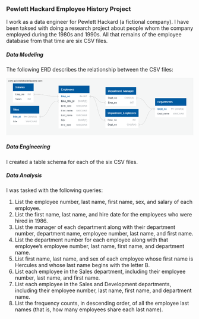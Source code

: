 ### Pewlett Hackard Employee History Project

I work as a data engineer for Pewlett Hackard (a fictional company). I have
been taksed with doing a research project about people whom the company
employed during the 1980s and 1990s. All that remains of the employee database
from that time are six CSV files.

##### Data Modeling
The following ERD describes the relationship between the CSV files:

![employee_db_erd](EmployeeSQL/employee_db_erd.png)

##### Data Engineering
I created a table schema for each of the six CSV files.

##### Data Analysis
I was tasked with the following queries:
1. List the employee number, last name, first name, sex, and salary of
each employee.
2. List the first name, last name, and hire date for the employees who
were hired in 1986.
3. List the manager of each department along with their department
number, department name, employee number, last name, and first
name.
4. List the department number for each employee along with
that employee’s employee number, last name, first name, and
department name.
5. List first name, last name, and sex of each employee whose first
name is Hercules and whose last name begins with the letter B.
6. List each employee in the Sales department, including their
employee number, last name, and first name.
7. List each employee in the Sales and Development departments,
including their employee number, last name, first name, and
department name.
8. List the frequency counts, in descending order, of all the employee
last names (that is, how many employees share each last name).